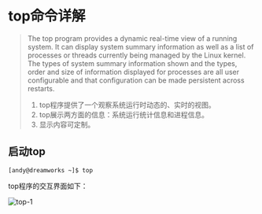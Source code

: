 # top命令详解

>The  top  program provides a dynamic real-time view of a running system.  It can display system summary information as well as a list of processes or threads currently being managed by the Linux kernel.   The  types  of  system summary information shown and the types, order and size of information displayed for processes are all user configurable and that  configuration  can  be  made  persistent across restarts.
>
>1. top程序提供了一个观察系统运行时动态的、实时的视图。
>2. top展示两方面的信息：系统运行统计信息和进程信息。
>3. 显示内容可定制。



## 启动top

`[andy@dreamworks ~]$ top`

top程序的交互界面如下：

![top-1](/Users/handy/Workspace/HanJunwei.github.io/system-admin-cmd/images/top-1.jpg)